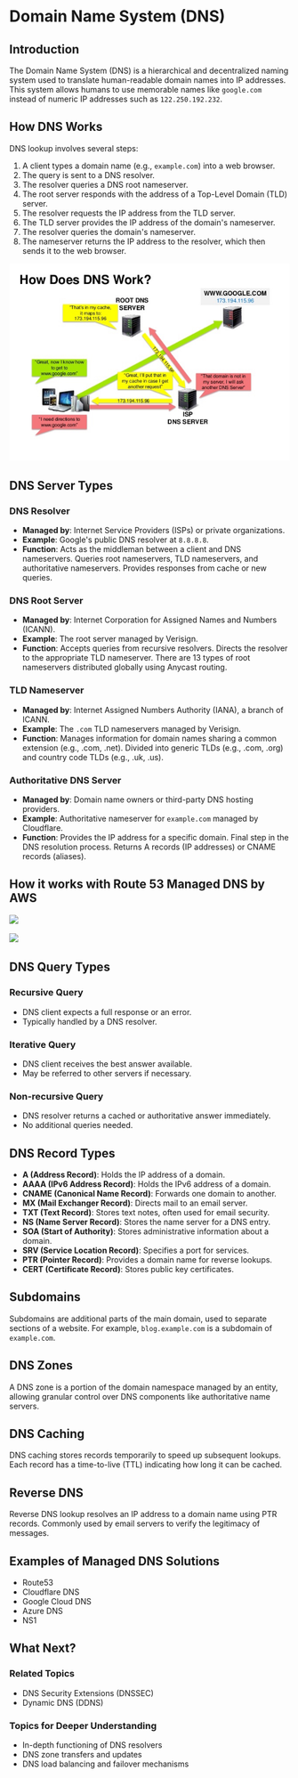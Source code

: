 # Domain Name System (DNS)

## Introduction
The Domain Name System (DNS) is a hierarchical and decentralized naming system used to translate human-readable domain names into IP addresses. This system allows humans to use memorable names like `google.com` instead of numeric IP addresses such as `122.250.192.232`.

## How DNS Works
DNS lookup involves several steps:

1. A client types a domain name (e.g., `example.com`) into a web browser.
2. The query is sent to a DNS resolver.
3. The resolver queries a DNS root nameserver.
4. The root server responds with the address of a Top-Level Domain (TLD) server.
5. The resolver requests the IP address from the TLD server.
6. The TLD server provides the IP address of the domain's nameserver.
7. The resolver queries the domain's nameserver.
8. The nameserver returns the IP address to the resolver, which then sends it to the web browser.

![](https://github.com/donnemartin/system-design-primer/raw/master/images/IOyLj4i.jpg)



## DNS Server Types

### DNS Resolver
- **Managed by**: Internet Service Providers (ISPs) or private organizations.
- **Example**: Google's public DNS resolver at `8.8.8.8`.
- **Function**: Acts as the middleman between a client and DNS nameservers. Queries root nameservers, TLD nameservers, and authoritative nameservers. Provides responses from cache or new queries.

### DNS Root Server
- **Managed by**: Internet Corporation for Assigned Names and Numbers (ICANN).
- **Example**: The root server managed by Verisign.
- **Function**: Accepts queries from recursive resolvers. Directs the resolver to the appropriate TLD nameserver. There are 13 types of root nameservers distributed globally using Anycast routing.

### TLD Nameserver
- **Managed by**: Internet Assigned Numbers Authority (IANA), a branch of ICANN.
- **Example**: The `.com` TLD nameservers managed by Verisign.
- **Function**: Manages information for domain names sharing a common extension (e.g., .com, .net). Divided into generic TLDs (e.g., .com, .org) and country code TLDs (e.g., .uk, .us).

### Authoritative DNS Server
- **Managed by**: Domain name owners or third-party DNS hosting providers.
- **Example**: Authoritative nameserver for `example.com` managed by Cloudflare.
- **Function**: Provides the IP address for a specific domain. Final step in the DNS resolution process. Returns A records (IP addresses) or CNAME records (aliases).

## How it works with Route 53 Managed DNS by AWS

![](https://i2.wp.com/blog.knoldus.com/wp-content/uploads/2019/04/route53.png?fit=640%2C351&ssl=1)

![](https://d1.awsstatic.com/Route53/product-page-diagram_Amazon-Route-53_HIW%402x.4c2af00405a0825f83fca113352b480b19d9210e.png)


## DNS Query Types

### Recursive Query
- DNS client expects a full response or an error.
- Typically handled by a DNS resolver.

### Iterative Query
- DNS client receives the best answer available.
- May be referred to other servers if necessary.

### Non-recursive Query
- DNS resolver returns a cached or authoritative answer immediately.
- No additional queries needed.

## DNS Record Types
- **A (Address Record)**: Holds the IP address of a domain.
- **AAAA (IPv6 Address Record)**: Holds the IPv6 address of a domain.
- **CNAME (Canonical Name Record)**: Forwards one domain to another.
- **MX (Mail Exchanger Record)**: Directs mail to an email server.
- **TXT (Text Record)**: Stores text notes, often used for email security.
- **NS (Name Server Record)**: Stores the name server for a DNS entry.
- **SOA (Start of Authority)**: Stores administrative information about a domain.
- **SRV (Service Location Record)**: Specifies a port for services.
- **PTR (Pointer Record)**: Provides a domain name for reverse lookups.
- **CERT (Certificate Record)**: Stores public key certificates.

## Subdomains
Subdomains are additional parts of the main domain, used to separate sections of a website. For example, `blog.example.com` is a subdomain of `example.com`.

## DNS Zones
A DNS zone is a portion of the domain namespace managed by an entity, allowing granular control over DNS components like authoritative name servers.

## DNS Caching
DNS caching stores records temporarily to speed up subsequent lookups. Each record has a time-to-live (TTL) indicating how long it can be cached.

## Reverse DNS
Reverse DNS lookup resolves an IP address to a domain name using PTR records. Commonly used by email servers to verify the legitimacy of messages.

## Examples of Managed DNS Solutions
- Route53
- Cloudflare DNS
- Google Cloud DNS
- Azure DNS
- NS1

## What Next?
### Related Topics
- DNS Security Extensions (DNSSEC)
- Dynamic DNS (DDNS)

### Topics for Deeper Understanding
- In-depth functioning of DNS resolvers
- DNS zone transfers and updates
- DNS load balancing and failover mechanisms
